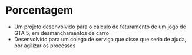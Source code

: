 # Porcentagem
- Um projeto desenvolvido para o cálculo de faturamento de um jogo de GTA 5, em desmanchamentos de carro
- Desenvolvido para um colega de serviço que disse que seria de ajuda, por agilizar os processos
